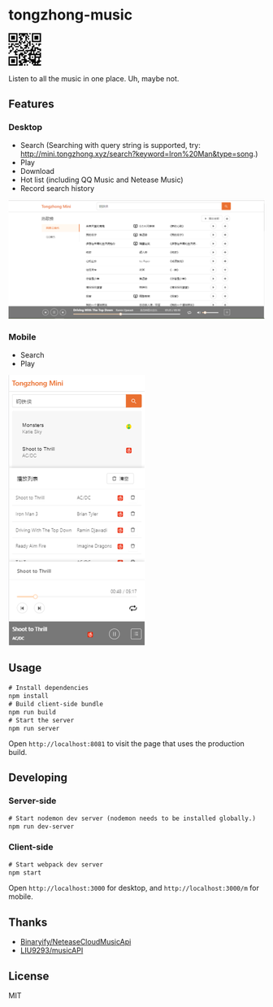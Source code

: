 # tongzhong-music

<img src="./screenshots/qr_code.png" width="64" alt="mobile">

<p>Listen to all the music in one place. Uh, maybe not.</p>


## Features
### Desktop
- Search
 (Searching with query string is supported, try: <a href="http://mini.tongzhong.xyz/search?keyword=Iron%20Man&type=song" >http://mini.tongzhong.xyz/search?keyword=Iron%20Man&type=song</a>.)
- Play
- Download
- Hot list (including QQ Music and Netease Music)
- Record search history

<img src="./screenshots/desktop.PNG" alt="desktop">

### Mobile
- Search
- Play

<img src="./screenshots/m.PNG" alt="mobile">

## Usage
    # Install dependencies
    npm install
    # Build client-side bundle
    npm run build
    # Start the server
    npm run server
Open `http://localhost:8081` to visit the page that uses the production build.

## Developing
### Server-side
    # Start nodemon dev server (nodemon needs to be installed globally.)
    npm run dev-server

### Client-side
    # Start webpack dev server
    npm start
Open `http://localhost:3000` for desktop, and `http://localhost:3000/m` for mobile.

## Thanks
<ul>
<li><a href="https://github.com/Binaryify/NeteaseCloudMusicApi">Binaryify/NeteaseCloudMusicApi</a></li>
<li><a href="https://github.com/LIU9293/musicAPI">LIU9293/musicAPI</a></li>
</ul>

## License
MIT
